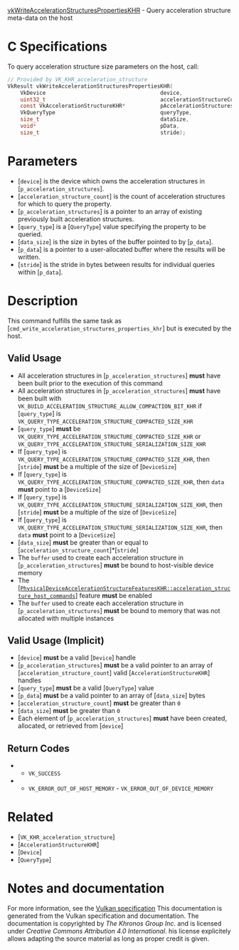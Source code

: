 [vkWriteAccelerationStructuresPropertiesKHR](https://www.khronos.org/registry/vulkan/specs/1.3-extensions/man/html/vkWriteAccelerationStructuresPropertiesKHR.html) - Query acceleration structure meta-data on the host

# C Specifications
To query acceleration structure size parameters on the host, call:
```c
// Provided by VK_KHR_acceleration_structure
VkResult vkWriteAccelerationStructuresPropertiesKHR(
    VkDevice                                    device,
    uint32_t                                    accelerationStructureCount,
    const VkAccelerationStructureKHR*           pAccelerationStructures,
    VkQueryType                                 queryType,
    size_t                                      dataSize,
    void*                                       pData,
    size_t                                      stride);
```

# Parameters
- [`device`] is the device which owns the acceleration structures in [`p_acceleration_structures`].
- [`acceleration_structure_count`] is the count of acceleration structures for which to query the property.
- [`p_acceleration_structures`] is a pointer to an array of existing previously built acceleration structures.
- [`query_type`] is a [`QueryType`] value specifying the property to be queried.
- [`data_size`] is the size in bytes of the buffer pointed to by [`p_data`].
- [`p_data`] is a pointer to a user-allocated buffer where the results will be written.
- [`stride`] is the stride in bytes between results for individual queries within [`p_data`].

# Description
This command fulfills the same task as
[`cmd_write_acceleration_structures_properties_khr`] but is executed by the
host.
## Valid Usage
-    All acceleration structures in [`p_acceleration_structures`] **must**  have been built prior to the execution of this command
-    All acceleration structures in [`p_acceleration_structures`] **must**  have been built with `VK_BUILD_ACCELERATION_STRUCTURE_ALLOW_COMPACTION_BIT_KHR` if [`query_type`] is `VK_QUERY_TYPE_ACCELERATION_STRUCTURE_COMPACTED_SIZE_KHR`
-  [`query_type`] **must**  be `VK_QUERY_TYPE_ACCELERATION_STRUCTURE_COMPACTED_SIZE_KHR` or `VK_QUERY_TYPE_ACCELERATION_STRUCTURE_SERIALIZATION_SIZE_KHR`
-    If [`query_type`] is `VK_QUERY_TYPE_ACCELERATION_STRUCTURE_COMPACTED_SIZE_KHR`, then [`stride`] **must**  be a multiple of the size of [`DeviceSize`]
-    If [`query_type`] is `VK_QUERY_TYPE_ACCELERATION_STRUCTURE_COMPACTED_SIZE_KHR`, then `data` **must**  point to a [`DeviceSize`]
-    If [`query_type`] is `VK_QUERY_TYPE_ACCELERATION_STRUCTURE_SERIALIZATION_SIZE_KHR`, then [`stride`] **must**  be a multiple of the size of [`DeviceSize`]
-    If [`query_type`] is `VK_QUERY_TYPE_ACCELERATION_STRUCTURE_SERIALIZATION_SIZE_KHR`, then `data` **must**  point to a [`DeviceSize`]
-  [`data_size`] **must**  be greater than or equal to [`acceleration_structure_count`]*[`stride`]
-    The `buffer` used to create each acceleration structure in [`p_acceleration_structures`] **must**  be bound to host-visible device memory
-    The [[`PhysicalDeviceAccelerationStructureFeaturesKHR::acceleration_structure_host_commands`]](https://www.khronos.org/registry/vulkan/specs/1.3-extensions/html/vkspec.html#features-accelerationStructureHostCommands) feature  **must**  be enabled
-    The `buffer` used to create each acceleration structure in [`p_acceleration_structures`] **must**  be bound to memory that was not allocated with multiple instances

## Valid Usage (Implicit)
-  [`device`] **must**  be a valid [`Device`] handle
-  [`p_acceleration_structures`] **must**  be a valid pointer to an array of [`acceleration_structure_count`] valid [`AccelerationStructureKHR`] handles
-  [`query_type`] **must**  be a valid [`QueryType`] value
-  [`p_data`] **must**  be a valid pointer to an array of [`data_size`] bytes
-  [`acceleration_structure_count`] **must**  be greater than `0`
-  [`data_size`] **must**  be greater than `0`
-    Each element of [`p_acceleration_structures`] **must**  have been created, allocated, or retrieved from [`device`]

## Return Codes
*   - `VK_SUCCESS` 
*   - `VK_ERROR_OUT_OF_HOST_MEMORY`  - `VK_ERROR_OUT_OF_DEVICE_MEMORY`

# Related
- [`VK_KHR_acceleration_structure`]
- [`AccelerationStructureKHR`]
- [`Device`]
- [`QueryType`]

# Notes and documentation
For more information, see the [Vulkan specification](https://www.khronos.org/registry/vulkan/specs/1.3-extensions/html/vkspec.html)
This documentation is generated from the Vulkan specification and documentation.
The documentation is copyrighted by *The Khronos Group Inc.* and is licensed under *Creative Commons Attribution 4.0 International*.
his license explicitely allows adapting the source material as long as proper credit is given.
        